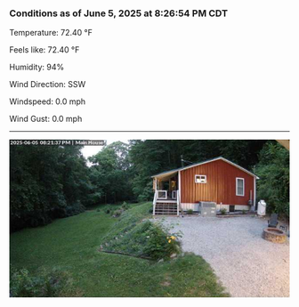 ### Conditions as of June 5, 2025 at 8:26:54 PM CDT 

Temperature: 72.40 &deg;F

Feels like: 72.40 &deg;F

Humidity: 94%

Wind Direction: SSW

Windspeed: 0.0 mph

Wind Gust: 0.0 mph

---

<img src="./images/latest.jpeg"/>

